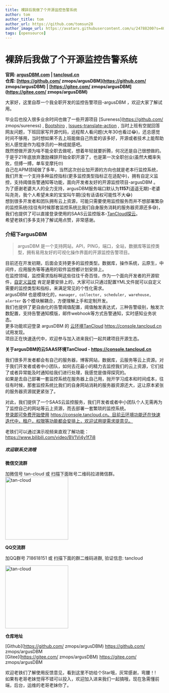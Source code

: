 ```yaml
---
title: 裸辞后我做了个开源监控告警系统   
author: tom  
author_title: tom   
author_url: https://github.com/tomsun28  
author_image_url: https://avatars.githubusercontent.com/u/24788200?s=400&v=4  
tags: [opensource]  
---
```


# 裸辞后我做了个开源监控告警系统  

**官网: [argusDBM.com](https://argusDBM.com) | [tancloud.cn](https://tancloud.cn)**   
**仓库: [https://github.com/ zmops/argusDBM](https://github.com/ zmops/argusDBM) | [https://gitee.com/ zmops/argusDBM](https://gitee.com/ zmops/argusDBM)**  

大家好，这里自荐一个我全职开发的监控告警项目-argusDBM ，欢迎大家了解试用。  

毕业后也投入很多业余时间也做了一些开源项目 [Sureness](https://github.com/ zmops/sureness) , [Bootshiro](https://gitee.com/tomsun28/bootshiro) , [Issues-translate-action](https://github.com/usthe/issues-translate-action) ,
当时上班有空就回答网友问题，下班回家写开源代码，远程帮人看问题(大年30也看过😂)，还总感觉时间不够用，当时想如果不去上班能做自己热爱的该多好，开源或者技术上能帮助别人感觉是作为程序员的一种成就感吧。        
既然想做开源为啥不能全职去做呢，想着年轻就要折腾，何况还是自己很想做的。于是乎21年底放弃激励裸辞开始全职开源了，也是第一次全职创业(虽然大概率失败，但搏一搏，单车变摩托🤓)       
自己在APM领域做了多年，当然这次创业加开源的方向也就是老本行监控系统，我们开发一个支持多种监控指标(更多监控类型指标正在适配中)，拥有自定义监控，支持阈值告警通知等功能，面向开发者友好的开源监控项目-argusDBM 。   
为了感谢老婆大人的全力支持，argusDBM服务端口默认为**1157**(遥遥无期)-老婆叫尧尧，我个人希望未来的宝宝叫午期(没有话语权可能性不大😂)    
想到很多开发者和团队拥有云上资源，可能只需要使用监控服务而并不想部署繁杂的监控系统(往往有时候那套监控系统比我们自身服务消耗的服务器资源还多😅)，我们也提供了可以直接登录使用的SAAS云监控版本-[TanCloud探云](https://console.tancloud.cn)。   
希望老铁们多多支持了解试用点赞，非常感谢。     


### 介绍下argusDBM      

> argusDBM  是一个支持网站，API，PING，端口，全站，数据库等监控类型，拥有易用友好的可视化操作界面的开源监控告警项目。

目前还在开发初期，后面会支持更多的监控类型。数据库，操作系统，云原生，中间件，应用服务等等通用的软件监控都计划安排上。     
在监控领域，监控需求指标啊这些往往千奇百怪，作为一个面向开发者的开源软件，[自定义监控](https://argusDBM.com/docs/advanced/extend-point) 肯定是要安排上的，大家可以只通过配置YML文件就可以自定义需要的监控类型和指标，来满足常见的个性化需求。   
argusDBM 也是模块化的，`manager, collector, scheduler, warehouse, alerter` 各个模块解耦合，方便理解上手和定制开发。         
我们也提供了更自由化的告警阈值配置，阈值触发表达式，三种告警级别，触发次数配置，支持告警通知模版，邮件webhook等方式告警通知，实时感知业务状态。              
更多功能欢迎登录 argusDBM 的 [云环境TanCloud](https://console.tancloud.cn) https://console.tancloud.cn 试用发现。    
项目正在快速迭代中，欢迎参与加入进来我们一起共建项目开源生态。           

**关于argusDBM的云SAAS环境TanCloud - https://console.tancloud.cn**        

我们很多开发者都会有自己的服务器，博客网站，数据库，云服务等云上资源。对于我们开发者或者中小团队，如何去花最小的精力去监控我们的云上资源，它们挂了或者异常能及时通知给我们进行处理，我感觉是值得探究的。  
如果是去自己部署一套监控系统在服务器上自己用，抛开学习成本和时间成本，往往有时候，那套监控系统比我们的自身网站消耗的服务器资源还大，这让原本紧张的服务器资源就更紧张了。  

对此，我们提供了一个SAAS云监控服务，我们开发者或者中小团队个人无需再为了监控自己的网站等云上资源，而去部署一套繁琐的监控系统。   
[登录即可免费开始使用](https://console.tancloud.cn) https://console.tancloud.cn。目前云环境功能还在快速迭代中，租户，权限等功能都会安排上，欢迎试用提需求提意见。   



老铁们可以通过演示视频来直观了解功能： https://www.bilibili.com/video/BV1Vi4y1f7i8            



##### 欢迎联系交流哦   

**微信交流群**   

加微信号 tan-cloud 或 扫描下面账号二维码拉进微信群。   
<img alt="tan-cloud" src="https://cdn.jsdelivr.net/gh/ zmops/argusDBM@gh-pages/img/docs/help/tan-cloud-wechat.jpg" width="200"/>

**QQ交流群**  

加QQ群号 718618151 或 扫描下面的群二维码进群, 验证信息: tancloud

<img alt="tan-cloud" src="https://cdn.jsdelivr.net/gh/ zmops/argusDBM@gh-pages/img/docs/help/qq-qr.jpg" width="200"/>

**仓库地址**      

[Github](https://github.com/ zmops/argusDBM) https://github.com/ zmops/argusDBM      
[Gitee](https://gitee.com/ zmops/argusDBM) https://gitee.com/ zmops/argusDBM    

欢迎老铁们了解使用反馈意见，看到这里不妨给个Star哦，灰常感谢，弯腰！!                 
如果有老哥老妹觉得不错可以投入，欢迎加入进来我们一起搞哦，现在急需懂前端，后台，运维的老哥老妹你了。   
